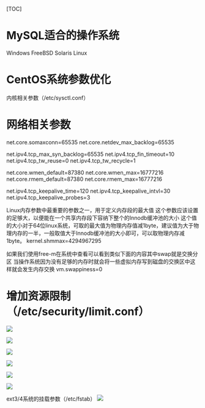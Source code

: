[TOC]

# MySQL适合的操作系统
Windows
FreeBSD
Solaris
Linux

# CentOS系统参数优化
内核相关参数（/etc/sysctl.conf）

# 网络相关参数
net.core.somaxconn=65535
net.core.netdev_max_backlog=65535

net.ipv4.tcp_max_syn_backlog=65535
net.ipv4.tcp_fin_timeout=10
net.ipv4.tcp_tw_reuse=0
net.ipv4.tcp_tw_recycle=1

net.core.wmen_default=87380
net.core.wmen_max=16777216
net.core.rmem_default=87380
net.core.rmem_max=16777216

net.ipv4.tcp_keepalive_time=120
net.ipv4.tcp_keepalive_intvl=30
net.ipv4.tcp_keepalive_probes=3

Linux内存参数中最重要的参数之一，用于定义内存段的最大值
这个参数应该设置的足够大，以便能在一个共享内存段下容纳下整个的Innodb缓冲池的大小
这个值的大小对于64位linux系统，可取的最大值为物理内存值减1byte，建议值为大于物理内存的一半，一般取值大于Innodb缓冲池的大小即可，可以取物理内存减1byte。
kernel.shmmax=4294967295

如果我们使用free-m在系统中查看可以看到类似下面的内容其中swap就是交换分区
当操作系统因为没有足够的内存时就会将一些虚拟内存写到磁盘的交换区中这样就会发生内存交换
vm.swappiness=0

# 增加资源限制（/etc/security/limit.conf）
![](_v_images/20191229213416732_1288389303.png)

![](_v_images/20191229213630195_1930047958.png)

![](_v_images/20191229213649050_1352529972.png)

![](_v_images/20191229213739985_1968753018.png)

![](_v_images/20191229213815777_255611919.png)

![](_v_images/20191229213945096_797426095.png)

ext3/4系统的挂载参数（/etc/fstab）
![](_v_images/20191229214210278_731799724.png)